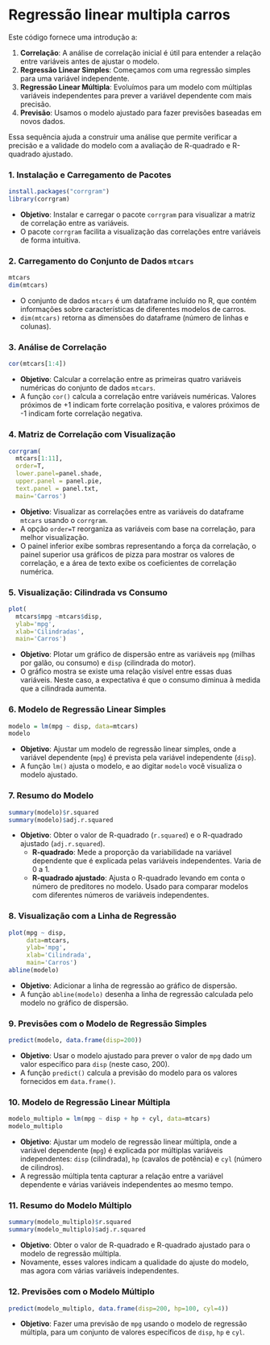 ﻿# Regressão linear multipla carros
Este código fornece uma introdução a:

1.  **Correlação**: A análise de correlação inicial é útil para entender a relação entre variáveis antes de ajustar o modelo.
2.  **Regressão Linear Simples**: Começamos com uma regressão simples para uma variável independente.
3.  **Regressão Linear Múltipla**: Evoluímos para um modelo com múltiplas variáveis independentes para prever a variável dependente com mais precisão.
4.  **Previsão**: Usamos o modelo ajustado para fazer previsões baseadas em novos dados.

Essa sequência ajuda a construir uma análise  que permite verificar a precisão e a validade do modelo com a avaliação de R-quadrado e R-quadrado ajustado.

### 1. **Instalação e Carregamento de Pacotes**

```r
install.packages("corrgram")
library(corrgram)

```

-   **Objetivo**: Instalar e carregar o pacote `corrgram` para visualizar a matriz de correlação entre as variáveis.
-   O pacote `corrgram` facilita a visualização das correlações entre variáveis de forma intuitiva.

### 2. **Carregamento do Conjunto de Dados `mtcars`**

```r
mtcars
dim(mtcars)

```

-   O conjunto de dados `mtcars` é um dataframe incluído no R, que contém informações sobre características de diferentes modelos de carros.
-   `dim(mtcars)` retorna as dimensões do dataframe (número de linhas e colunas).

### 3. **Análise de Correlação**

```r
cor(mtcars[1:4])

```

-   **Objetivo**: Calcular a correlação entre as primeiras quatro variáveis numéricas do conjunto de dados `mtcars`.
-   A função `cor()` calcula a correlação entre variáveis numéricas. Valores próximos de +1 indicam forte correlação positiva, e valores próximos de -1 indicam forte correlação negativa.

### 4. **Matriz de Correlação com Visualização**

```r
corrgram(
  mtcars[1:11],
  order=T,
  lower.panel=panel.shade,
  upper.panel = panel.pie,
  text.panel = panel.txt,
  main='Carros')

```

-   **Objetivo**: Visualizar as correlações entre as variáveis do dataframe `mtcars` usando o `corrgram`.
-   A opção `order=T` reorganiza as variáveis com base na correlação, para melhor visualização.
-   O painel inferior exibe sombras representando a força da correlação, o painel superior usa gráficos de pizza para mostrar os valores de correlação, e a área de texto exibe os coeficientes de correlação numérica.

### 5. **Visualização: Cilindrada vs Consumo**

```r
plot(
  mtcars$mpg ~mtcars$disp,
  ylab='mpg',
  xlab='Cilindradas',
  main='Carros')

```

-   **Objetivo**: Plotar um gráfico de dispersão entre as variáveis `mpg` (milhas por galão, ou consumo) e `disp` (cilindrada do motor).
-   O gráfico mostra se existe uma relação visível entre essas duas variáveis. Neste caso, a expectativa é que o consumo diminua à medida que a cilindrada aumenta.

### 6. **Modelo de Regressão Linear Simples**

```r
modelo = lm(mpg ~ disp, data=mtcars)
modelo

```

-   **Objetivo**: Ajustar um modelo de regressão linear simples, onde a variável dependente (`mpg`) é prevista pela variável independente (`disp`).
-   A função `lm()` ajusta o modelo, e ao digitar `modelo` você visualiza o modelo ajustado.

### 7. **Resumo do Modelo**

```r
summary(modelo)$r.squared
summary(modelo)$adj.r.squared

```

-   **Objetivo**: Obter o valor de R-quadrado (`r.squared`) e o R-quadrado ajustado (`adj.r.squared`).
    -   **R-quadrado**: Mede a proporção da variabilidade na variável dependente que é explicada pelas variáveis independentes. Varia de 0 a 1.
    -   **R-quadrado ajustado**: Ajusta o R-quadrado levando em conta o número de preditores no modelo. Usado para comparar modelos com diferentes números de variáveis independentes.

### 8. **Visualização com a Linha de Regressão**

```r
plot(mpg ~ disp,
     data=mtcars,
     ylab='mpg',
     xlab='Cilindrada',
     main='Carros')
abline(modelo)

```

-   **Objetivo**: Adicionar a linha de regressão ao gráfico de dispersão.
-   A função `abline(modelo)` desenha a linha de regressão calculada pelo modelo no gráfico de dispersão.

### 9. **Previsões com o Modelo de Regressão Simples**

```r
predict(modelo, data.frame(disp=200))

```

-   **Objetivo**: Usar o modelo ajustado para prever o valor de `mpg` dado um valor específico para `disp` (neste caso, 200).
-   A função `predict()` calcula a previsão do modelo para os valores fornecidos em `data.frame()`.

### 10. **Modelo de Regressão Linear Múltipla**

```r
modelo_multiplo = lm(mpg ~ disp + hp + cyl, data=mtcars)
modelo_multiplo

```

-   **Objetivo**: Ajustar um modelo de regressão linear múltipla, onde a variável dependente (`mpg`) é explicada por múltiplas variáveis independentes: `disp` (cilindrada), `hp` (cavalos de potência) e `cyl` (número de cilindros).
-   A regressão múltipla tenta capturar a relação entre a variável dependente e várias variáveis independentes ao mesmo tempo.

### 11. **Resumo do Modelo Múltiplo**

```r
summary(modelo_multiplo)$r.squared
summary(modelo_multiplo)$adj.r.squared

```

-   **Objetivo**: Obter o valor de R-quadrado e R-quadrado ajustado para o modelo de regressão múltipla.
-   Novamente, esses valores indicam a qualidade do ajuste do modelo, mas agora com várias variáveis independentes.

### 12. **Previsões com o Modelo Múltiplo**

```r
predict(modelo_multiplo, data.frame(disp=200, hp=100, cyl=4))

```

-   **Objetivo**: Fazer uma previsão de `mpg` usando o modelo de regressão múltipla, para um conjunto de valores específicos de `disp`, `hp` e `cyl`.


